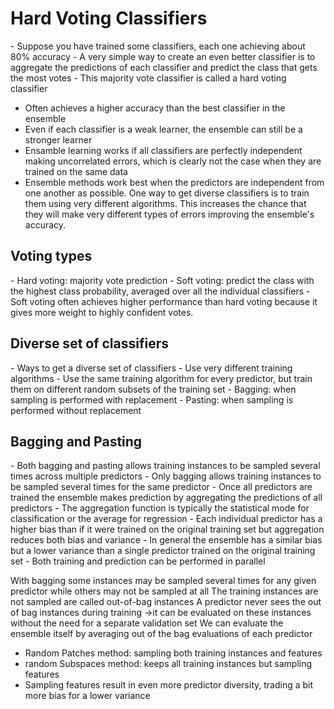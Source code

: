 <h1>Hard Voting Classifiers</h1>
- Suppose you have trained some classifiers, each one achieving about 80% accuracy
- A very simple way to create an even better classifier is to aggregate the predictions of each classifier and predict the class that gets the most votes
- This majority vote classifier is called a hard voting classifier

- Often achieves a higher accuracy than the best classifier in the ensemble
- Even if each classifier is a weak learner, the ensemble can still be a stronger learner
- Ensamble learning works if all classifiers are perfectly independent making uncorrelated errors, which is clearly not the case when they are trained on the same data
- Ensemble methods work best when the predictors are independent from one another as possible. One way to get diverse classifiers is to train them using very different algorithms. This increases the chance that they will make very different types of errors improving the ensemble's accuracy.


<h2>Voting types</h2>
- Hard voting: majority vote prediction
- Soft voting: predict the class with the highest class probability, averaged over all the individual classifiers
- Soft voting often achieves higher performance than hard voting because it gives more weight to highly confident votes.


<h2>Diverse set of classifiers</h2>
- Ways to get a diverse set of classifiers
	- Use very different training algorithms
	- Use the same training algorithm for every predictor, but train them on different random subsets of the training set
		- Bagging: when sampling is performed with replacement
		- Pasting: when sampling is performed without replacement


<h2>Bagging and Pasting</h2>
- Both bagging and pasting allows training instances to be sampled several times across multiple predictors
- Only bagging allows training instances to be sampled several times for the same predictor
- Once all predictors are trained the ensemble makes prediction by aggregating the predictions of all predictors 
- The aggregation function is typically the statistical mode for classification or the average for regression
- Each individual predictor has a higher bias than if it were trained on the original training set but aggregation reduces both bias and variance
- In general the ensemble has a similar bias but a lower variance than a single predictor trained on the original training set
- Both training and prediction can be performed in parallel


With bagging some instances may be sampled several times for any given predictor while others may not be sampled at all
The training instances are not sampled are called out-of-bag instances
A predictor never sees the out of bag instances during training ->it can be evaluated on these instances without the need for a separate validation set
We can evaluate the ensemble itself by averaging out of the bag evaluations of each predictor


- Random Patches method: sampling both training instances and features
- random Subspaces method: keeps all training instances but sampling features
- Sampling features result in even more predictor diversity, trading a bit more bias for a lower variance
